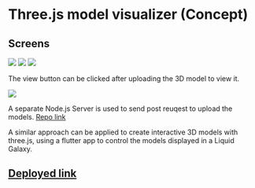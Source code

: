 # Three.js model visualizer (Concept)
## Screens 
![](https://i.ibb.co/n8Mzm7V/Screenshot-2022-03-23-at-12-13-50-AM.png)
![](https://i.ibb.co/hdRp0j8/Screenshot-2022-03-23-at-12-14-24-AM.png)
![](https://i.ibb.co/93bhn3L/Screenshot-2022-03-23-at-12-15-08-AM.png)
  
The view button can be clicked after uploading the 3D model to view it.
  
![](https://i.ibb.co/QJnzZD8/Screenshot-2022-03-23-at-12-16-13-AM.png)
  
 
A separate Node.js Server is used to send post reuqest to upload the models. 
[Repo link](https://github.com/yashrajbharti/node-server-for-3d-models)
  
A similar approach can be applied to create interactive 3D models with three.js, using a flutter app to control the models displayed in a Liquid Galaxy.  
## [Deployed link](https://yashrajbharti.github.io/web-3d-viewer/)
